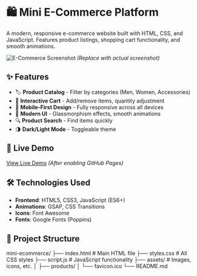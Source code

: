 # 🛍️ Mini E-Commerce Platform

A modern, responsive e-commerce website built with HTML, CSS, and JavaScript. Features product listings, shopping cart functionality, and smooth animations.

![E-Commerce Screenshot](https://via.placeholder.com/800x500?text=ShopEasy+Screenshot) *(Replace with actual screenshot)*

## ✨ Features

- 🏷️ **Product Catalog** - Filter by categories (Men, Women, Accessories)
- 🛒 **Interactive Cart** - Add/remove items, quantity adjustment
- 📱 **Mobile-First Design** - Fully responsive across all devices
- 🎨 **Modern UI** - Glassmorphism effects, smooth animations
- 🔍 **Product Search** - Find items quickly
- 🌗 **Dark/Light Mode** - Toggleable theme

## 🚀 Live Demo

[View Live Demo](https://yarraguntababu117.github.io/mini-e-commerce/) *(After enabling GitHub Pages)*

## 🛠️ Technologies Used

- **Frontend**: HTML5, CSS3, JavaScript (ES6+)
- **Animations**: GSAP, CSS Transitions
- **Icons**: Font Awesome
- **Fonts**: Google Fonts (Poppins)

## 📂 Project Structure

mini-ecommerce/
├── index.html # Main HTML file
├── styles.css # All CSS styles
├── script.js # JavaScript functionality
├── assets/ # Images, icons, etc.
│ ├── products/
│ └── favicon.ico
└── README.md
